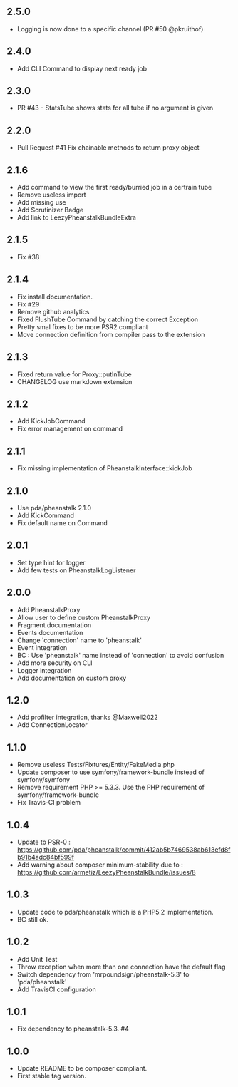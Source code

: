## 2.5.0
* Logging is now done to a specific channel (PR #50 @pkruithof)

## 2.4.0
* Add CLI Command to display next ready job

## 2.3.0
* PR #43 - StatsTube shows stats for all tube if no argument is given

## 2.2.0
* Pull Request #41 Fix chainable methods to return proxy object

## 2.1.6
* Add command to view the first ready/burried job in a certrain tube
* Remove useless import
* Add missing use
* Add Scrutinizer Badge
* Add link to LeezyPheanstalkBundleExtra

## 2.1.5
* Fix #38

## 2.1.4
* Fix install documentation.
* Fix #29
* Remove github analytics
* Fixed FlushTube Command by catching the correct Exception
* Pretty smal fixes to be more PSR2 compliant
* Move connection definition from compiler pass to the extension

## 2.1.3
* Fixed return value for Proxy::putInTube
* CHANGELOG use markdown extension

## 2.1.2
* Add KickJobCommand
* Fix error management on command

## 2.1.1
* Fix missing implementation of PheanstalkInterface::kickJob

## 2.1.0
* Use pda/pheanstalk 2.1.0
* Add KickCommand
* Fix default name on Command

## 2.0.1
* Set type hint for logger
* Add few tests on PheanstalkLogListener

## 2.0.0
* Add PheanstalkProxy
* Allow user to define custom PheanstalkProxy
* Fragment documentation
* Events documentation
* Change 'connection' name to 'pheanstalk'
* Event integration
* BC : Use 'pheanstalk' name instead of 'connection' to avoid confusion
* Add more security on CLI
* Logger integration
* Add documentation on custom proxy

## 1.2.0
* Add profilter integration, thanks @Maxwell2022
* Add ConnectionLocator

## 1.1.0
* Remove useless Tests/Fixtures/Entity/FakeMedia.php
* Update composer to use symfony/framework-bundle instead of symfony/symfony
* Remove requirement PHP >= 5.3.3. Use the PHP requirement of symfony/framework-bundle
* Fix Travis-CI problem

## 1.0.4
* Update to PSR-0 : https://github.com/pda/pheanstalk/commit/412ab5b7469538ab613efd8fb91b4adc84bf599f
* Add warning about composer minimum-stability due to : https://github.com/armetiz/LeezyPheanstalkBundle/issues/8

## 1.0.3
* Update code to pda/pheanstalk which is a PHP5.2 implementation.
* BC still ok.

## 1.0.2
* Add Unit Test
* Throw exception when more than one connection have the default flag
* Switch dependency from 'mrpoundsign/pheanstalk-5.3' to 'pda/pheanstalk'
* Add TravisCI configuration

## 1.0.1
* Fix dependency to pheanstalk-5.3. #4

## 1.0.0
* Update README to be composer compliant.
* First stable tag version.
